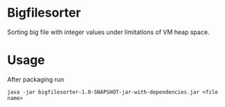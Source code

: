 # Bigfilesorter
Sorting big file with integer values under limitations of VM heap space.

# Usage
After packaging run

`java -jar bigfilesorter-1.0-SNAPSHOT-jar-with-dependencies.jar <file name>`
